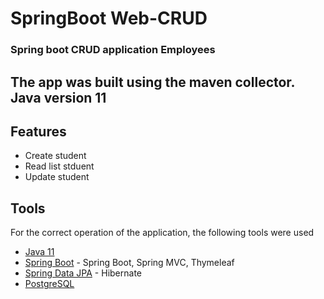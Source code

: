 # SpringBoot Web-CRUD

### Spring boot CRUD application Employees 

## The app was built using the maven collector. Java version 11

## Features

- Create student
- Read list stduent
- Update student


## Tools
For the correct operation of the application, the following tools were used

<ul>
<li class="has-line-data" data-line-start="40" data-line-end="41"><a href="https://jdk.java.net/11/">Java 11</a></li>
<li class="has-line-data" data-line-start="41" data-line-end="42"><a href="https://spring.io/projects/spring-boot">Spring Boot</a> - Spring Boot, Spring MVC, Thymeleaf</li>
<li class="has-line-data" data-line-start="42" data-line-end="43"><a href="https://spring.io/projects/spring-data-jpa">Spring Data JPA</a> - Hibernate</li>
<li class="has-line-data" data-line-start="42" data-line-end="43"><a href="https://www.mysql.com/">PostgreSQL</a></li>
</ul>
